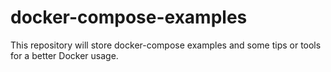 # docker-compose-examples
This repository will store docker-compose examples and some tips or tools for a better Docker usage.
